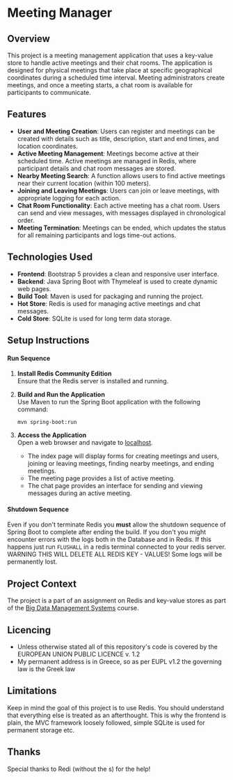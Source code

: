 # Meeting Manager

## Overview

This project is a meeting management application that uses a key-value store to 
handle active meetings and their chat rooms. The application is designed for physical 
meetings that take place at specific geographical coordinates during a scheduled time 
interval. Meeting administrators create meetings, and once a meeting starts, a chat 
room is available for participants to communicate.

## Features

- **User and Meeting Creation**: Users can register and meetings can be created with details such as title, description, start and end times, and location coordinates.
- **Active Meeting Management**: Meetings become active at their scheduled time. Active meetings are managed in Redis, where participant details and chat room messages are stored.
- **Nearby Meeting Search**: A function allows users to find active meetings near their current location (within 100 meters).
- **Joining and Leaving Meetings**: Users can join or leave meetings, with appropriate logging for each action.
- **Chat Room Functionality**: Each active meeting has a chat room. Users can send and view messages, with messages displayed in chronological order.
- **Meeting Termination**: Meetings can be ended, which updates the status for all remaining participants and logs time-out actions.

## Technologies Used

- **Frontend**: Bootstrap 5 provides a clean and responsive user interface.
- **Backend**: Java Spring Boot with Thymeleaf is used to create dynamic web pages.
- **Build Tool**: Maven is used for packaging and running the project.
- **Hot Store**: Redis is used for managing active meetings and chat messages.
- **Cold Store**: SQLite is used for long term data storage.

## Setup Instructions
#### Run Sequence

1. **Install Redis Community Edition**  
   Ensure that the Redis server is installed and running.

2. **Build and Run the Application**  
   Use Maven to run the Spring Boot application with the following command:
   ```
   mvn spring-boot:run
   ```

3. **Access the Application**  
   Open a web browser and navigate to [localhost](http://localhost:8080).
    - The index page will display forms for creating meetings and users, joining or leaving meetings, finding nearby meetings, and ending meetings.
    - The meeting page provides a list of active meeting.
    - The chat page provides an interface for sending and viewing messages during an active meeting.
   
#### Shutdown Sequence
Even if you don't terminate Redis you **must** allow the shutdown sequence of Spring Boot to complete after
ending the build. If you don't you might encounter errors with the logs both in the Database and in Redis.
If this happens just run `FLUSHALL` in a redis terminal connected to your redis server. 
WARNING THIS WILL DELETE ALL REDIS KEY - VALUES! Some logs will be permanently lost.

## Project Context

The project is a part of an assignment on Redis and key-value stores as part 
of the [Big Data Management Systems](https://www.dept.aueb.gr/en/dmst/content/big-data-management-systems) course.

## Licencing

- Unless otherwise stated all of this repository's code is covered by the EUROPEAN UNION PUBLIC LICENCE v. 1.2
- My permanent address is in Greece, so as per EUPL v1.2 the governing law is the Greek law

## Limitations
Keep in mind the goal of this project is to use Redis. You should understand that everything else is treated as an
afterthought. This is why the frontend is plain, the MVC framework loosely followed, 
simple SQLite is used for permanent storage etc.

## Thanks
Special thanks to Redi (without the s) for the help!
